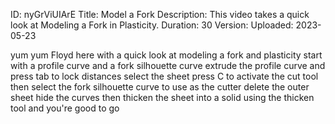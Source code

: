 ID: nyGrViUIArE
Title: Model a Fork
Description: This video takes a quick look at Modeling a Fork in Plasticity.
Duration: 30
Version: 
Uploaded: 2023-05-23

yum yum Floyd here with a quick look at
modeling a fork and plasticity start
with a profile curve and a fork
silhouette curve extrude the profile
curve and press tab to lock distances
select the sheet press C to activate the
cut tool then select the fork silhouette
curve to use as the cutter delete the
outer sheet hide the curves then thicken
the sheet into a solid using the thicken
tool and you're good to go
